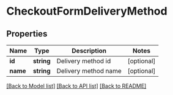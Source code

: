 # CheckoutFormDeliveryMethod

## Properties
Name | Type | Description | Notes
------------ | ------------- | ------------- | -------------
**id** | **string** | Delivery method id | [optional] 
**name** | **string** | Delivery method name | [optional] 

[[Back to Model list]](../README.md#documentation-for-models) [[Back to API list]](../README.md#documentation-for-api-endpoints) [[Back to README]](../README.md)


